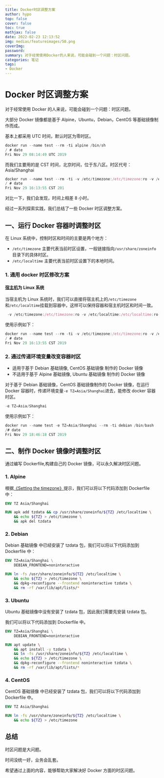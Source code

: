 ```yaml
---
title: Docker时区调整方案
author: hypo
top: false
cover: false
toc: true
mathjax: false
date: 2022-02-23 12:13:52
img: medias/featureimages/50.png
coverImg:
password:
summary: 对于经常使用Docker的人来说，可能会碰到一个问题：时区问题。
categories: 笔记
tags:
- Docker
---
```

# Docker 时区调整方案

对于经常使用 Docker 的人来说，可能会碰到一个问题：时区问题。

大部分 Docker 镜像都是基于 Alpine，Ubuntu，Debian，CentOS 等基础镜像制作而成。

基本上都采用 UTC 时间，默认时区为零时区。

```javascript
docker run --name test --rm -ti alpine /bin/sh
/ # date
Fri Nov 29 08:14:49 UTC 2019
```

而我们主要用的是 CST 时间，北京时间，位于东八区。时区代号： Asia/Shanghai

```javascript
docker run --name test --rm -ti -v /etc/timezone:/etc/timezone:ro -v /etc/localtime:/etc/localtime:ro alpine /bin/sh
/ # date
Fri Nov 29 16:13:55 CST 201
```

对比一下，我们会发现，时间上相差 8 小时。

经过一系列探索实践，我们总结了一些 Docker 时区调整方案。

## 一、运行 Docker 容器时调整时区

在 Linux 系统中，控制时区和时间的主要是两个地方：

- `/etc/timezone` 主要代表当前时区设置，一般链接指向`/usr/share/zoneinfo`目录下的具体时区。
- `/etc/localtime` 主要代表当前时区设置下的本地时间。

### 1. 通用 docker 时区修改方案

#### [宿主机](https://cloud.tencent.com/product/cdh?from=10680)为 Linux 系统

当宿主机为 Linux 系统时，我们可以直接将宿主机上的`/etc/timezone`和`/etc/localtime`挂载到容器中，这样可以保持容器和宿主机时区和时间一致。

```javascript
 -v /etc/timezone:/etc/timezone:ro -v /etc/localtime:/etc/localtime:ro
```

使用示例如下：

```javascript
docker run --name test --rm -ti -v /etc/timezone:/etc/timezone:ro -v /etc/localtime:/etc/localtime:ro alpine /bin/sh
/ # date
Fri Nov 29 16:13:55 CST 2019
```

### 2. 通过传递环境变量改变容器时区

- 适用于基于 Debian 基础镜像, CentOS 基础镜像 制作的 Docker 镜像
- 不适用于基于 Alpine 基础镜像, Ubuntu 基础镜像 制作的 Docker 镜像

对于基于 Debian 基础镜像，CentOS 基础镜像制作的 Docker 镜像，在运行 Docker 容器时，传递环境变量`-e TZ=Asia/Shanghai`进去，能修改 docker 容器时区。

```javascript
-e TZ=Asia/Shanghai
```

使用示例如下：

```javascript
docker run --name test -e TZ=Asia/Shanghai --rm -ti debian /bin/bash
/# date
Fri Nov 29 18:46:18 CST 2019
```

## 二、制作 Docker 镜像时调整时区

通过编写 Dockerfile,构建自己的 Docker 镜像，可以永久解决时区问题。

### 1. Alpine

根据[《Setting the timezone》](https://wiki.alpinelinux.org/wiki/Setting_the_timezone)提示，我们可以将以下代码添加到 Dockerfile 中：

```dockerfile
ENV TZ Asia/Shanghai

RUN apk add tzdata && cp /usr/share/zoneinfo/${TZ} /etc/localtime \
    && echo ${TZ} > /etc/timezone \
    && apk del tzdata
```

### 2. Debian

Debian 基础镜像 中已经安装了 tzdata 包，我们可以将以下代码添加到 Dockerfile 中：

```dockerfile
ENV TZ=Asia/Shanghai \
    DEBIAN_FRONTEND=noninteractive

RUN ln -fs /usr/share/zoneinfo/${TZ} /etc/localtime \
    && echo ${TZ} > /etc/timezone \
    && dpkg-reconfigure --frontend noninteractive tzdata \
    && rm -rf /var/lib/apt/lists/*
```

### 3. Ubuntu

Ubuntu 基础镜像中没有安装了 tzdata 包，因此我们需要先安装 tzdata 包。

我们可以将以下代码添加到 Dockerfile 中。

```dockerfile
ENV TZ=Asia/Shanghai \
    DEBIAN_FRONTEND=noninteractive

RUN apt update \
    && apt install -y tzdata \
    && ln -fs /usr/share/zoneinfo/${TZ} /etc/localtime \
    && echo ${TZ} > /etc/timezone \
    && dpkg-reconfigure --frontend noninteractive tzdata \
    && rm -rf /var/lib/apt/lists/*
```

### 4. CentOS

CentOS 基础镜像 中已经安装了 tzdata 包，我们可以将以下代码添加到 Dockerfile 中。

```dockerfile
ENV TZ Asia/Shanghai

RUN ln -fs /usr/share/zoneinfo/${TZ} /etc/localtime \
    && echo ${TZ} > /etc/timezone
```

## 总结

时区问题是大问题。

时间没统一好，业务会乱套。

希望通过上面的内容，能够帮助大家解决好 Docker 方面的时区问题。